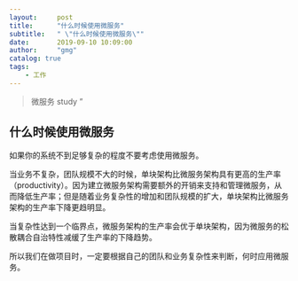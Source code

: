 ```yaml
---
layout:     post
title:      "什么时候使用微服务"
subtitle:   " \"什么时候使用微服务\""
date:       2019-09-10 10:09:00
author:     "gmg"
catalog: true
tags:
    - 工作
---
```


> 微服务 study ”

## 什么时候使用微服务

如果你的系统不到足够复杂的程度不要考虑使用微服务。

当业务不复杂，团队规模不大的时候，单块架构比微服务架构具有更高的生产率（productivity）。因为建立微服务架构需要额外的开销来支持和管理微服务，从而降低生产率；但是随着业务复杂性的增加和团队规模的扩大，单块架构比微服务架构的生产率下降更趋明显。

当复杂性达到一个临界点，微服务架构的生产率会优于单块架构，因为微服务的松散耦合自治特性减缓了生产率的下降趋势。

所以我们在做项目时，一定要根据自己的团队和业务复杂性来判断，何时应用微服务。


